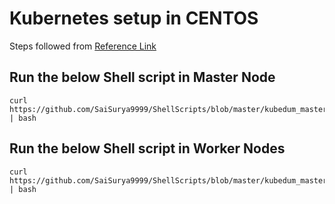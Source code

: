 # Kubernetes setup in CENTOS
Steps followed from [Reference Link](https://www.vultr.com/docs/deploy-kubernetes-with-kubeadm-on-centos-7/)

## Run the below Shell script in Master Node
```
curl https://github.com/SaiSurya9999/ShellScripts/blob/master/kubedum_master_node.sh | bash
```

## Run the below Shell script in Worker Nodes
```
curl https://github.com/SaiSurya9999/ShellScripts/blob/master/kubedum_master_node.sh | bash
```
